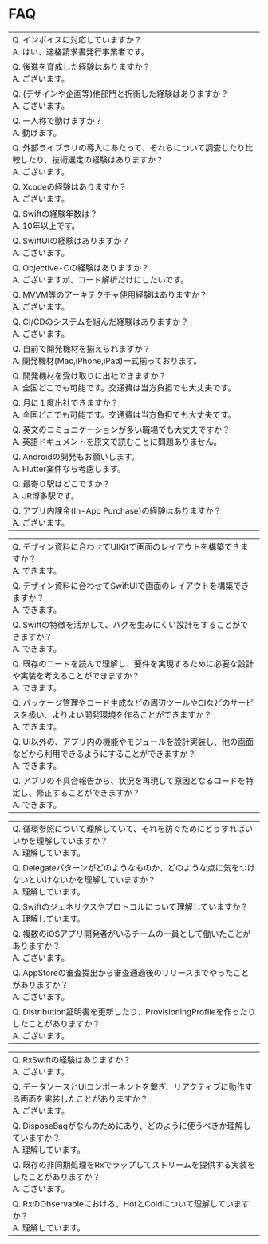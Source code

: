 # FAQ
|  |
|---|
| Q. インボイスに対応していますか？<br>A. はい、適格請求書発行事業者です。   |
| Q. 後進を育成した経験はありますか？<br>A. ございます。   |
| Q. (デザインや企画等)他部門と折衝した経験はありますか？<br>A. ございます。   |
| Q. 一人称で動けますか？<br>A. 動けます。 |
| Q. 外部ライブラリの導入にあたって、それらについて調査したり比較したり、技術選定の経験はありますか？<br>A. ございます。  |
| Q. Xcodeの経験はありますか？<br>A. ございます。 |
| Q. Swiftの経験年数は？<br>A. 10年以上です。   |
| Q. SwiftUIの経験はありますか？<br>A. ございます。  |
| Q. Objective-Cの経験はありますか？<br>A. ございますが、コード解析だけにしたいです。  |
| Q. MVVM等のアーキテクチャ使用経験はありますか？<br>A. ございます。  |
| Q. CI/CDのシステムを組んだ経験はありますか？<br>A. ございます。  |
| Q. 自前で開発機材を揃えられますか？<br>A. 開発機材(Mac,iPhone,iPad)一式揃っております。 |
| Q. 開発機材を受け取りに出社できますか？<br>A. 全国どこでも可能です。交通費は当方負担でも大丈夫です。 |
| Q. 月に１度出社できますか？<br>A. 全国どこでも可能です。交通費は当方負担でも大丈夫です。 |
| Q. 英文のコミュニケーションが多い職場でも大丈夫ですか？<br>A. 英語ドキュメントを原文で読むことに問題ありません。 |
| Q. Androidの開発もお願いします。<br>A. Flutter案件なら考慮します。 |
| Q. 最寄り駅はどこですか？<br>A. JR博多駅です。 |
| Q. アプリ内課金(In-App Purchase)の経験はありますか？<br>A. ございます。 |

|  |
|---|
| Q. デザイン資料に合わせてUIKitで画面のレイアウトを構築できますか？<br>A. できます。 |
| Q. デザイン資料に合わせてSwiftUIで画面のレイアウトを構築できますか？<br>A. できます。 |
| Q. Swiftの特徴を活かして、バグを生みにくい設計をすることができますか？<br>A. できます。 |
| Q. 既存のコードを読んで理解し、要件を実現するために必要な設計や実装を考えることができますか？<br>A. できます。 |
| Q. パッケージ管理やコード生成などの周辺ツールやCIなどのサービスを扱い、よりよい開発環境を作ることができますか？<br>A. できます。 |
| Q. UI以外の、アプリ内の機能やモジュールを設計実装し、他の画面などから利用できるようにすることができますか？<br>A. できます。 |
| Q. アプリの不具合報告から、状況を再現して原因となるコードを特定し、修正することができますか？<br>A. できます。 |

|  |
|---|
| Q. 循環参照について理解していて、それを防ぐためにどうすればいいかを理解していますか？<br>A. 理解しています。 |
| Q. Delegateパターンがどのようなものか、どのような点に気をつけないといけないかを理解していますか？<br>A. 理解しています。 |
| Q. Swiftのジェネリクスやプロトコルについて理解していますか？<br>A. 理解しています。 |
| Q. 複数のiOSアプリ開発者がいるチームの一員として働いたことがありますか？<br>A. ございます。 |
| Q. AppStoreの審査提出から審査通過後のリリースまでやったことがありますか？<br>A. ございます。 |
| Q. Distribution証明書を更新したり、ProvisioningProfileを作ったりしたことがありますか？<br>A. ございます。 |

|  |
|---|
| Q. RxSwiftの経験はありますか？<br>A. ございます。 |
| Q. データソースとUIコンポーネントを繋ぎ、リアクティブに動作する画面を実装したことがありますか？<br>A. ございます。 |
| Q. DisposeBagがなんのためにあり、どのように使うべきか理解していますか？<br>A. 理解しています。 |
| Q. 既存の非同期処理をRxでラップしてストリームを提供する実装をしたことがありますか？<br>A. ございます。 |
| Q. RxのObservableにおける、HotとColdについて理解していますか？<br>A. 理解しています。 |
